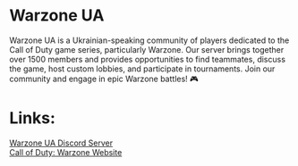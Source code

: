 # Warzone UA

Warzone UA is a Ukrainian-speaking community of players dedicated to the Call of Duty game series, particularly Warzone. Our server brings together over 1500 members and provides opportunities to find teammates, discuss the game, host custom lobbies, and participate in tournaments. Join our community and engage in epic Warzone battles! 🎮

# Links:
[Warzone UA Discord Server](https://discord.com/invite/6398ZFHvwh)  
[Call of Duty: Warzone Website](https://www.warzone.org.ua/)
